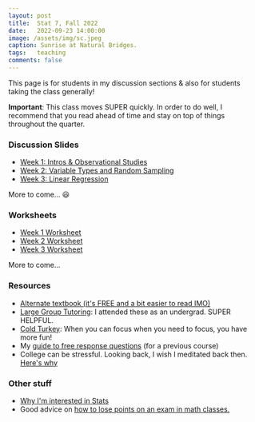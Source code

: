 ```yaml
---
layout: post
title:  Stat 7, Fall 2022
date:   2022-09-23 14:00:00
image: /assets/img/sc.jpeg
caption: Sunrise at Natural Bridges.
tags:   teaching
comments: false
---
```


This page is for students in my discussion sections & also for students taking the class generally!

**Important**:
This class moves SUPER quickly. In order to do well, I recommend that you read ahead of time and stay on top of things throughout the quarter.

### Discussion Slides

* [Week 1: Intros & Observational Studies](https://drive.google.com/open?id=1kWixubk9RdWOudzOZMPzVR1nVViMHcFn&authuser=shokawano5%40gmail.com&usp=drive_fs)
* [Week 2: Variable Types and Random Sampling](https://drive.google.com/open?id=1o4s2UwXvfS3hoQTnreAIrmhTrU35UHZt&authuser=shokawano5%40gmail.com&usp=drive_fs)
* [Week 3: Linear Regression](https://drive.google.com/open?id=1t1gyWW1wCRlUxdzF4V1csMesYI9lUdoJ&authuser=shokawano5%40gmail.com&usp=drive_fs)

More to come... 😃

### Worksheets

* [Week 1 Worksheet](https://drive.google.com/open?id=1knRu6w49vMTZyBmoPxB5ujj8_xTWxGOu&authuser=shokawano5%40gmail.com&usp=drive_fs)
* [Week 2 Worksheet](https://drive.google.com/open?id=1o7WU0qXf2g8o6sFsOjbViDA6bONDm4eM&authuser=shokawano5%40gmail.com&usp=drive_fs)
* [Week 3 Worksheet](https://drive.google.com/open?id=1t3ox2OlLXvXB0e1MVDGXOc9lqncCFKhV&authuser=shokawano5%40gmail.com&usp=drive_fs)

More to come...

### Resources

* [Alternate textbook (it's FREE and a bit easier to read IMO)](https://www.openintro.org/book/os/)
* [Large Group Tutoring](https://lss.ucsc.edu/lss-tutor-hub/index.html):  I attended these as an undergrad. SUPER HELPFUL.
* [Cold Turkey](https://getcoldturkey.com): When you can focus when you need to focus, you have more fun!
* My [guide to free response questions](https://docs.google.com/document/d/1By9wdjEfJBf5DEUG2yefmcLW2B6-doahrfiPbhy6STA/edit?usp=sharing) (for a previous course)
* College can be stressful. Looking back, I wish I meditated back then. [Here's why](https://sho-kawano.github.io/2021/09/27/why-meditate/)

### Other stuff
* [Why I'm interested in Stats](https://sho-kawano.github.io/2021/09/08/why-stats/)
* Good advice on [how to lose points on an exam in math classes.](http://acritch.com/losemarks/)
